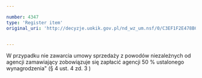 ```yaml
---

number: 4347
type: 'Register item'
original_uri: 'http://decyzje.uokik.gov.pl/nd_wz_um.nsf/0/C3EF1F2E478BC5F4C1257B2F0039B96B?OpenDocument'


---
```


W przypadku nie zawarcia umowy sprzedaży z powodów niezależnych od agencji zamawiający zobowiązuje się zapłacić agencji 50 % ustalonego wynagrodzenia" (§ 4 ust. 4 zd. 3 )

